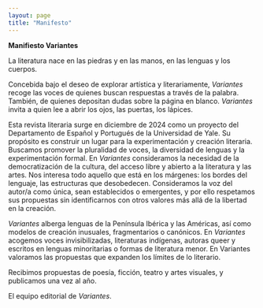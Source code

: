 ```yaml
---
layout: page
title: "Manifesto"
---
```



**Manifiesto Variantes**

La literatura nace en las piedras y en las manos, en las lenguas y los cuerpos.

Concebida bajo el deseo de explorar artística y literariamente, _Variantes_ recoge las voces de quienes buscan respuestas a través de la palabra. También, de quienes depositan dudas sobre la página en blanco. _Variantes_ invita a quien lee a abrir los ojos, las puertas, los lápices.

Esta revista literaria surge en diciembre de 2024 como un proyecto del Departamento de Español y Portugués de la Universidad de Yale. Su propósito es construir un lugar para la experimentación y creación literaria. Buscamos promover la pluralidad de voces, la diversidad de lenguas y la experimentación formal. En _Variantes_ consideramos la necesidad de la democratización de la cultura, del acceso libre y abierto a la literatura y las artes. Nos interesa todo aquello que está en los márgenes: los bordes del lenguaje, las estructuras que desobedecen. Consideramos la voz del autor/a como única, sean establecidos o emergentes, y por ello respetamos sus propuestas sin identificarnos con otros valores más allá de la libertad en la creación.

_Variantes_ alberga lenguas de la Península Ibérica y las Américas, así como modelos de creación inusuales, fragmentarios o canónicos. En _Variantes_ acogemos voces invisibilizadas, literaturas indígenas, autoras queer y escritos en lenguas minoritarias o formas de literatura menor. En Variantes valoramos las propuestas que expanden los límites de lo literario.

Recibimos propuestas de poesía, ficción, teatro y artes visuales, y publicamos una vez al año.

El equipo editorial de _Variantes_.

